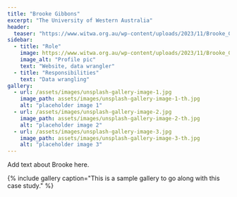 ```yaml
---
title: "Brooke Gibbons"
excerpt: "The University of Western Australia"
header:
  teaser: "https://www.witwa.org.au/wp-content/uploads/2023/11/Brooke_Gibbons-400x400.png"
sidebar:
  - title: "Role"
    image: https://www.witwa.org.au/wp-content/uploads/2023/11/Brooke_Gibbons-400x400.png
    image_alt: "Profile pic"
    text: "Website, data wrangler"
  - title: "Responsibilities"
    text: "Data wrangling"
gallery:
  - url: /assets/images/unsplash-gallery-image-1.jpg
    image_path: assets/images/unsplash-gallery-image-1-th.jpg
    alt: "placeholder image 1"
  - url: /assets/images/unsplash-gallery-image-2.jpg
    image_path: assets/images/unsplash-gallery-image-2-th.jpg
    alt: "placeholder image 2"
  - url: /assets/images/unsplash-gallery-image-3.jpg
    image_path: assets/images/unsplash-gallery-image-3-th.jpg
    alt: "placeholder image 3"
---
```


Add text about Brooke here.

{% include gallery caption="This is a sample gallery to go along with this case study." %}

